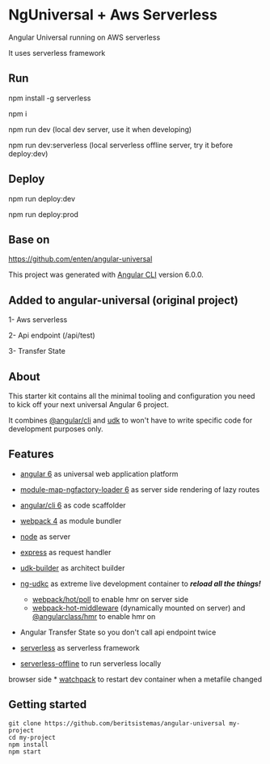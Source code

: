 # NgUniversal + Aws Serverless 

Angular Universal running on AWS serverless

It uses serverless framework


## Run
npm install -g serverless

npm i

npm run dev (local dev server, use it when developing)

npm run dev:serverless (local serverless offline server, try it before deploy:dev)

## Deploy

npm run deploy:dev

npm run deploy:prod


## Base on 

https://github.com/enten/angular-universal

This project was generated with [Angular CLI](https://github.com/angular/angular-cli) version 6.0.0.

## Added to angular-universal (original project)

1- Aws serverless

2- Api endpoint (/api/test)

3- Transfer State

## About

This starter kit contains all the minimal tooling and configuration you need to kick off your next universal Angular 6 project.

It combines [@angular/cli](https://github.com/angular/angular-cli/tree/v6.0.0) and [udk](https://github.com/enten/udk) to won't have to write specific code for development purposes only.

## Features

* [angular 6](https://github.com/angular/angular/tree/6.0.0) as universal web application platform
* [module-map-ngfactory-loader 6](https://github.com/angular/universal/tree/v6.0.0) as server side rendering of lazy routes
* [angular/cli 6](https://github.com/angular/angular-cli/tree/v6.0.0) as code scaffolder
* [webpack 4](https://github.com/webpack/webpack/tree/v4.6.0) as module bundler
* [node](https://nodejs.org/dist/latest-v8.x/docs/api/) as server
* [express](http://expressjs.com/en/4x/api.html) as request handler
* [udk-builder](https://github.com/enten/udk/blob/master/angular/lib/udk-builder.js) as architect builder
* [ng-udkc](https://github.com/enten/udk#dev-container) as extreme live development container to _**reload all the things!**_
    * [webpack/hot/poll](https://github.com/webpack/webpack/blob/v4.6.0/hot/poll.js) to enable hmr on server side
    * [webpack-hot-middleware](https://github.com/webpack-contrib/webpack-hot-middleware) (dynamically mounted on server) and [@angularclass/hmr](https://github.com/gdi2290/angular-hmr) to enable hmr on

* Angular Transfer State so you don't call api endpoint twice
* [serverless](https://serverless.com) as serverless framework
* [serverless-offline](https://github.com/dherault/serverless-offline) to run serverless locally 

browser side
    * [watchpack](https://github.com/webpack/watchpack) to restart dev container when a metafile changed


## Getting started

```shell
git clone https://github.com/beritsistemas/angular-universal my-project
cd my-project
npm install
npm start
```